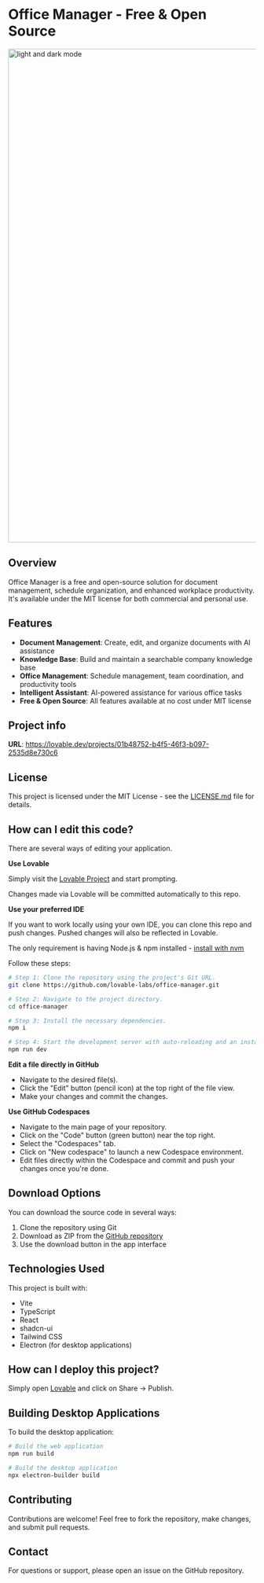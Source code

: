
# Office Manager - Free & Open Source
<img width="1005" alt="light and dark mode " src="https://github.com/user-attachments/assets/3920a9bc-b4f9-43c5-8ece-803d06aeb412" />


## Overview

Office Manager is a free and open-source solution for document management, schedule organization, and enhanced workplace productivity. It's available under the MIT license for both commercial and personal use.

## Features

- **Document Management**: Create, edit, and organize documents with AI assistance
- **Knowledge Base**: Build and maintain a searchable company knowledge base
- **Office Management**: Schedule management, team coordination, and productivity tools
- **Intelligent Assistant**: AI-powered assistance for various office tasks
- **Free & Open Source**: All features available at no cost under MIT license

## Project info

**URL**: https://lovable.dev/projects/01b48752-b4f5-46f3-b097-2535d8e730c6

## License

This project is licensed under the MIT License - see the [LICENSE.md](LICENSE.md) file for details.

## How can I edit this code?

There are several ways of editing your application.

**Use Lovable**

Simply visit the [Lovable Project](https://lovable.dev/projects/01b48752-b4f5-46f3-b097-2535d8e730c6) and start prompting.

Changes made via Lovable will be committed automatically to this repo.

**Use your preferred IDE**

If you want to work locally using your own IDE, you can clone this repo and push changes. Pushed changes will also be reflected in Lovable.

The only requirement is having Node.js & npm installed - [install with nvm](https://github.com/nvm-sh/nvm#installing-and-updating)

Follow these steps:

```sh
# Step 1: Clone the repository using the project's Git URL.
git clone https://github.com/lovable-labs/office-manager.git

# Step 2: Navigate to the project directory.
cd office-manager

# Step 3: Install the necessary dependencies.
npm i

# Step 4: Start the development server with auto-reloading and an instant preview.
npm run dev
```

**Edit a file directly in GitHub**

- Navigate to the desired file(s).
- Click the "Edit" button (pencil icon) at the top right of the file view.
- Make your changes and commit the changes.

**Use GitHub Codespaces**

- Navigate to the main page of your repository.
- Click on the "Code" button (green button) near the top right.
- Select the "Codespaces" tab.
- Click on "New codespace" to launch a new Codespace environment.
- Edit files directly within the Codespace and commit and push your changes once you're done.

## Download Options

You can download the source code in several ways:

1. Clone the repository using Git
2. Download as ZIP from the [GitHub repository](https://github.com/lovable-labs/office-manager)
3. Use the download button in the app interface

## Technologies Used

This project is built with:

- Vite
- TypeScript
- React
- shadcn-ui
- Tailwind CSS
- Electron (for desktop applications)

## How can I deploy this project?

Simply open [Lovable](https://lovable.dev/projects/01b48752-b4f5-46f3-b097-2535d8e730c6) and click on Share -> Publish.

## Building Desktop Applications

To build the desktop application:

```sh
# Build the web application
npm run build

# Build the desktop application
npx electron-builder build
```

## Contributing

Contributions are welcome! Feel free to fork the repository, make changes, and submit pull requests.

## Contact

For questions or support, please open an issue on the GitHub repository.
